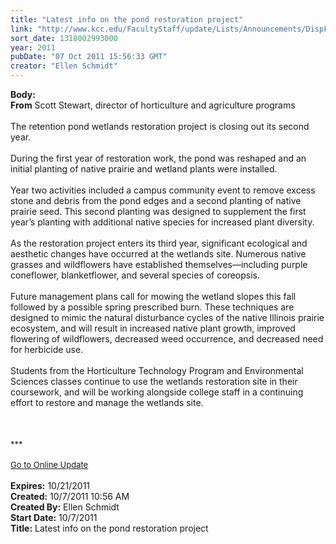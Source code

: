 ```yaml
---
title: "Latest info on the pond restoration project"
link: "http://www.kcc.edu/FacultyStaff/update/Lists/Announcements/DispForm.aspx?ID=469"
sort_date: 1318002993000
year: 2011
pubDate: "07 Oct 2011 15:56:33 GMT"
creator: "Ellen Schmidt"
---
```


<div><b>Body:</b> <div class="ExternalClassE65637958A4A43D5944513F504CA72D8"><div><strong>From</strong> Scott Stewart, director of horticulture and agriculture programs</div>
<div> </div>
<div>The retention pond wetlands restoration project is closing out its second year.</div>
<div> </div>
<div>During the first year of restoration work, the pond was reshaped and an initial planting of native prairie and wetland plants were installed. </div>
<div> </div>
<div>Year two activities included a campus community event to remove excess stone and debris from the pond edges and a second planting of native prairie seed. This second planting was designed to supplement the first year’s planting with additional native species for increased plant diversity. </div>
<div> </div>
<div>As the restoration project enters its third year, significant ecological and aesthetic changes have occurred at the wetlands site. Numerous native grasses and wildflowers have established themselves—including purple coneflower, blanketflower, and several species of coreopsis. </div>
<div> </div>
<div>Future management plans call for mowing the wetland slopes this fall followed by a possible spring prescribed burn. These techniques are designed to mimic the natural disturbance cycles of the native Illinois prairie ecosystem, and will result in increased native plant growth, improved flowering of wildflowers, decreased weed occurrence, and decreased need for herbicide use. </div>
<div> </div>
<div>Students from the Horticulture Technology Program and Environmental Sciences classes continue to use the wetlands restoration site in their coursework, and will be working alongside college staff in a continuing effort to restore and manage the wetlands site.<br />
<div><font size="2"><br /></font> </div>
<div><font size="2"></font> </div>
<div><font size="2">***</font></div>
<div><br /><font size="2"><a href="/FacultyStaff/update/Pages/dailyupdate.aspx">Go to Online Update</a></font></div>
<div><font size="2"></font> </div></div></div></div>
<div><b>Expires:</b> 10/21/2011</div>
<div><b>Created:</b> 10/7/2011 10:56 AM</div>
<div><b>Created By:</b> Ellen Schmidt</div>
<div><b>Start Date:</b> 10/7/2011</div>
<div><b>Title:</b> Latest info on the pond restoration project</div>
